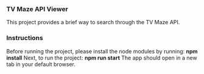 ### TV Maze API Viewer

This project provides a brief way to search through the TV Maze API.

### Instructions

Before running the project, please install the node modules by running: **npm install**
Next, to run the project: **npm run start**
The app should open in a new tab in your default browser.
